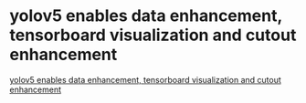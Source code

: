 # yolov5 enables data enhancement, tensorboard visualization and cutout enhancement
[yolov5 enables data enhancement, tensorboard visualization and cutout enhancement](https://aiwithcloud.com/2022/09/15/yolov5_enables_data_enhancement_tensorboard_visualization_and_cutout_enhancement/)